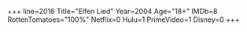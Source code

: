 +++
line=2016
Title="Elfen Lied"
Year=2004
Age="18+"
IMDb=8
RottenTomatoes="100%"
Netflix=0
Hulu=1
PrimeVideo=1
Disney=0
+++

